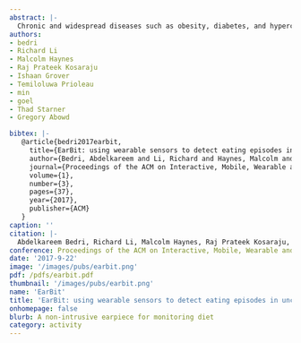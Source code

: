 ```yaml
---
abstract: |-
  Chronic and widespread diseases such as obesity, diabetes, and hypercholesterolemia require patients to monitor their food intake, and food journaling is currently the most common method for doing so. However, food journaling is subject to self-bias and recall errors, and is poorly adhered to by patients. In this paper, we propose an alternative by introducing EarBit, a wearable system that detects eating moments. We evaluate the performance of inertial, optical, and acoustic sensing modalities and focus on inertial sensing, by virtue of its recognition and usability performance. Using data collected in a simulated home setting with minimum restrictions on participants’ behavior, we build our models and evaluate them with an unconstrained outside-the-lab study. For both studies, we obtained video footage as ground truth for participants activities. Using leave-one-user-out validation, EarBit recognized all the eating episodes in the semi-controlled lab study, and achieved an accuracy of 90.1% and an F1-score of 90.9% in detecting chewing instances. In the unconstrained, outside-the-lab evaluation, EarBit obtained an accuracy of 93% and an F1-score of 80.1% in detecting chewing instances. It also accurately recognized all but one recorded eating episodes. These episodes ranged from a 2 minute snack to a 30 minute meal.
authors:
- bedri
- Richard Li
- Malcolm Haynes
- Raj Prateek Kosaraju
- Ishaan Grover
- Temiloluwa Prioleau
- min
- goel
- Thad Starner
- Gregory Abowd

bibtex: |-
   @article{bedri2017earbit,
     title={EarBit: using wearable sensors to detect eating episodes in unconstrained environments},
     author={Bedri, Abdelkareem and Li, Richard and Haynes, Malcolm and Kosaraju, Raj Prateek and Grover, Ishaan and Prioleau, Temiloluwa and Beh, Min Yan and Goel, Mayank and Starner, Thad and Abowd, Gregory},
     journal={Proceedings of the ACM on Interactive, Mobile, Wearable and Ubiquitous Technologies},
     volume={1},
     number={3},
     pages={37},
     year={2017},
     publisher={ACM}
   }
caption: ''
citation: |-
  Abdelkareem Bedri, Richard Li, Malcolm Haynes, Raj Prateek Kosaraju, Ishaan Grover, Temiloluwa Prioleau, Min Yan Beh, Mayank Goel, Thad Starner, and Gregory Abowd. 2017. EarBit: Using Wearable Sensors to Detect Eating Episodes in Unconstrained Environments. Proc. ACM Interact. Mob. Wearable Ubiquitous Technol. 1, 3, Article 37 (September 2017), 20 pages. DOI: https://doi.org/10.1145/3130902
conference: Proceedings of the ACM on Interactive, Mobile, Wearable and Ubiquitous Technologies (IMWUT), 2017
date: '2017-9-22'
image: '/images/pubs/earbit.png'
pdf: /pdfs/earbit.pdf
thumbnail: '/images/pubs/earbit.png'
name: 'EarBit'
title: 'EarBit: using wearable sensors to detect eating episodes in unconstrained environments'
onhomepage: false
blurb: A non-intrusive earpiece for monitoring diet
category: activity
---
```

